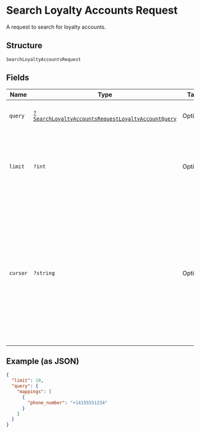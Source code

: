 
# Search Loyalty Accounts Request

A request to search for loyalty accounts.

## Structure

`SearchLoyaltyAccountsRequest`

## Fields

| Name | Type | Tags | Description | Getter | Setter |
|  --- | --- | --- | --- | --- | --- |
| `query` | [`?SearchLoyaltyAccountsRequestLoyaltyAccountQuery`](/doc/models/search-loyalty-accounts-request-loyalty-account-query.md) | Optional | The search criteria for the loyalty accounts. | getQuery(): ?SearchLoyaltyAccountsRequestLoyaltyAccountQuery | setQuery(?SearchLoyaltyAccountsRequestLoyaltyAccountQuery query): void |
| `limit` | `?int` | Optional | The maximum number of results to include in the response.<br>**Constraints**: `>= 1`, `<= 30` | getLimit(): ?int | setLimit(?int limit): void |
| `cursor` | `?string` | Optional | A pagination cursor returned by a previous call to<br>this endpoint. Provide this to retrieve the next set of<br>results for the original query.<br><br>For more information,<br>see [Pagination](https://developer.squareup.com/docs/basics/api101/pagination). | getCursor(): ?string | setCursor(?string cursor): void |

## Example (as JSON)

```json
{
  "limit": 10,
  "query": {
    "mappings": [
      {
        "phone_number": "+14155551234"
      }
    ]
  }
}
```

